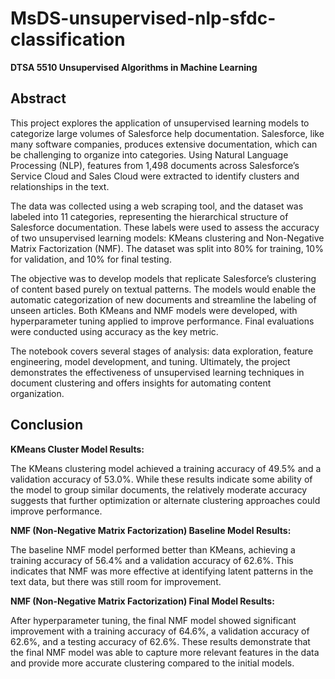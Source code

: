 # MsDS-unsupervised-nlp-sfdc-classification

**DTSA 5510 Unsupervised Algorithms in Machine Learning**

## Abstract
This project explores the application of unsupervised learning models to categorize large volumes of Salesforce help documentation. Salesforce, like many software companies, produces extensive documentation, which can be challenging to organize into categories. Using Natural Language Processing (NLP), features from 1,498 documents across Salesforce’s Service Cloud and Sales Cloud were extracted to identify clusters and relationships in the text.

The data was collected using a web scraping tool, and the dataset was labeled into 11 categories, representing the hierarchical structure of Salesforce documentation. These labels were used to assess the accuracy of two unsupervised learning models: KMeans clustering and Non-Negative Matrix Factorization (NMF). The dataset was split into 80% for training, 10% for validation, and 10% for final testing.

The objective was to develop models that replicate Salesforce’s clustering of content based purely on textual patterns. The models would enable the automatic categorization of new documents and streamline the labeling of unseen articles. Both KMeans and NMF models were developed, with hyperparameter tuning applied to improve performance. Final evaluations were conducted using accuracy as the key metric.

The notebook covers several stages of analysis: data exploration, feature engineering, model development, and tuning. Ultimately, the project demonstrates the effectiveness of unsupervised learning techniques in document clustering and offers insights for automating content organization.


## Conclusion

**KMeans Cluster Model Results:**

The KMeans clustering model achieved a training accuracy of 49.5% and a validation accuracy of 53.0%. While these results indicate some ability of the model to group similar documents, the relatively moderate accuracy suggests that further optimization or alternate clustering approaches could improve performance.

**NMF (Non-Negative Matrix Factorization) Baseline Model Results:**

The baseline NMF model performed better than KMeans, achieving a training accuracy of 56.4% and a validation accuracy of 62.6%. This indicates that NMF was more effective at identifying latent patterns in the text data, but there was still room for improvement.

**NMF (Non-Negative Matrix Factorization) Final Model Results:**

After hyperparameter tuning, the final NMF model showed significant improvement with a training accuracy of 64.6%, a validation accuracy of 62.6%, and a testing accuracy of 62.6%. These results demonstrate that the final NMF model was able to capture more relevant features in the data and provide more accurate clustering compared to the initial models. 
